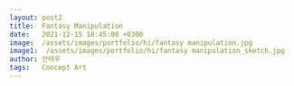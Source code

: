 ```yaml
---
layout: post2
title:  Fantasy Manipulation
date:   2021-12-15 18:45:00 +0300
image:  /assets/images/portfolio/hi/fantasy manipulation.jpg
image1:  /assets/images/portfolio/hi/fantasy manipulation_sketch.jpg
author: 안태우
tags:   Concept Art
---
```


